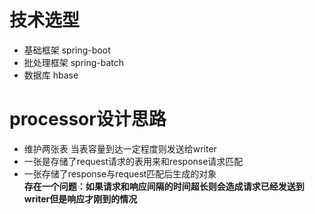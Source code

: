 # 技术选型
* 基础框架 spring-boot
* 批处理框架 spring-batch
* 数据库 hbase

# processor设计思路
* 维护两张表 当表容量到达一定程度则发送给writer
* 一张是存储了request请求的表用来和response请求匹配
* 一张存储了response与request匹配后生成的对象
<br>**存在一个问题：如果请求和响应间隔的时间超长则会造成请求已经发送到writer但是响应才刚到的情况**


